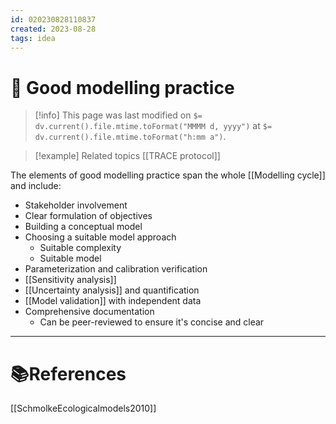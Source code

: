 ```yaml
---
id: 020230828110837  
created: 2023-08-28 
tags: idea
---
```

# 📎 Good modelling practice

> [!info]
> This page was last modified on `$= dv.current().file.mtime.toFormat("MMMM d, yyyy")` at `$= dv.current().file.mtime.toFormat("h:mm a")`.

> [!example] Related topics
> [[TRACE protocol]]

The elements of good modelling practice span the whole [[Modelling cycle]] and include:

- Stakeholder involvement
- Clear formulation of objectives
- Building a conceptual model
- Choosing a suitable model approach
	- Suitable complexity
	- Suitable model
- Parameterization and calibration verification
- [[Sensitivity analysis]]
- [[Uncertainty analysis]] and quantification
- [[Model validation]] with independent data
- Comprehensive documentation
	- Can be peer-reviewed to ensure it's concise and clear

---  
# 📚References

[[SchmolkeEcologicalmodels2010]]